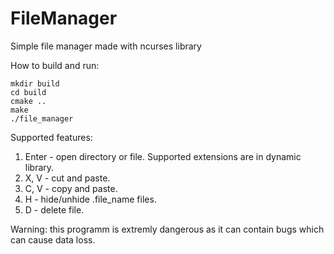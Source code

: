 # FileManager
Simple file manager made with ncurses library

How to build and run:
```
mkdir build
cd build
cmake ..
make
./file_manager
```

Supported features:
1. Enter - open directory or file. Supported extensions are in dynamic library.
2. X, V - cut and paste.
3. C, V - copy and paste.
4. H - hide/unhide .file_name files.
5. D - delete file.

Warning: this programm is extremly dangerous as it can contain bugs which can cause data loss.
